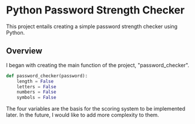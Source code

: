 # Python Password Strength Checker

This project entails creating a simple password strength checker using Python.

## Overview

I began with creating the main function of the project, "password_checker".

```python
def password_checker(password):
    length = False
    letters = False
    numbers = False
    symbols = False
```

The four variables are the basis for the scoring system to be implemented later. In the future, I would like to add more complexity to them.